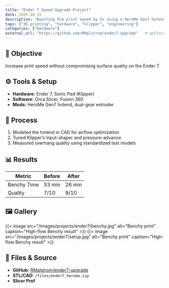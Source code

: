 ```yaml
---
title: "Ender 7 Speed Upgrade Project"
date: 2025-10-15
description: "Boosting PLA print speed by 2× using a HeroMe Gen7 hotend and Klipper tuning."
tags: ["3D printing", "hardware", "klipper", "engineering"]
categories: ["Hardware"]
external_url: "https://github.com/RMalstrom/ender7-upgrade"   # optional
---
```


## 🎯 Objective
Increase print speed without compromising surface quality on the Ender 7.

## ⚙️ Tools & Setup
- **Hardware:** Ender 7, Sonic Pad (Klipper)
- **Software:** Orca Slicer, Fusion 360
- **Mods:** HeroMe Gen7 hotend, dual-gear extruder

## 🧠 Process
1. Modeled the hotend in CAD for airflow optimization  
2. Tuned Klipper’s input-shaper and pressure-advance  
3. Measured overhang quality using standardized test models

## 📊 Results
| Metric | Before | After |
|---------|---------|--------|
| Benchy Time | 53 min | 26 min |
| Quality | 7/10 | 9/10 |

## 🖼️ Gallery
{{< image src="/images/projects/ender7/benchy.jpg" alt="Benchy print" caption="High-flow Benchy result" >}}
{{< image src="/images/projects/ender7/setup.jpg" alt="Benchy print" caption="High-flow Benchy result" >}}

## 🔗 Files & Source
- **GitHub:** [RMalstrom/ender7-upgrade](https://github.com/RMalstrom/ender7-upgrade)
- **STL/CAD:** `/files/ender7_herome.zip`
- **Slicer Prof**
